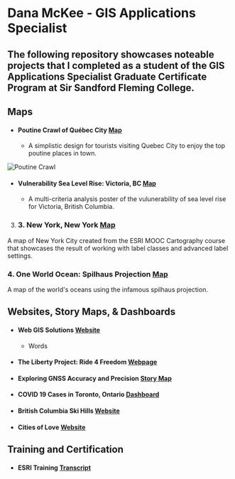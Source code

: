 # Dana McKee - GIS Applications Specialist
## **The following repository showcases noteable projects that I completed as a student of the GIS Applications Specialist Graduate Certificate Program at Sir Sandford Fleming College.**

## Maps

* #### Poutine Crawl of Québec City [Map](https://danammckee.github.io/Projects/Maps/PoutineCrawlofQuebecCity.pdf)
  * A simplistic design for tourists visiting Quebec City to enjoy the top poutine places in town.

![Poutine Crawl](https://danammckee.github.io/Projects/Maps/PoutineCrawlofQuebecCity.jpg)

* #### Vulnerability Sea Level Rise: Victoria, BC [Map](https://danammckee.github.io/Projects/Maps/SeaLevelRise_Victoria_BC.pdf)
  * A multi-criteria analysis poster of the vulunerability of sea level rise for Victoria, British Columbia.

3. ### 3. New York, New York [Map](https://danammckee.github.io/Projects/Maps/NewYork.pdf)

A map of New York City created from the ESRI MOOC Cartography course that showcases the result of working with label classes and advanced label settings. 

### 4. One World Ocean: Spilhaus Projection [Map](https://danammckee.github.io/Projects/Maps/Spilhaus_Projection.jpg)

A map of the world's oceans using the infamous spilhaus projection. 

## Websites, Story Maps, & Dashboards

* #### Web GIS Solutions [Website](https://luna.flemingcollege.ca/geom99/2021/web1/index.html)
  * Words

* #### The Liberty Project: Ride 4 Freedom [Webpage](https://www.the-libertyproject.org/ride-4-freedom)

* #### Exploring GNSS Accuracy and Precision [Story Map](https://storymaps.arcgis.com/stories/486c2e8f1c4e43d28a85ecc38877fc4d)

* #### COVID 19 Cases in Toronto, Ontario [Dashboard](https://fleming.maps.arcgis.com/apps/dashboards/d4b1d1890832486484e9274455c2a012)

* #### British Columbia Ski Hills [Website](https://danammckee.github.io/Projects/Websites/BCSkiHills.html)

* #### Cities of Love [Website](https://danammckee.github.io/Projects/Websites/Vday.html)

## Training and Certification

* #### ESRI Training [Transcript](https://danammckee.github.io/Projects/ESRITraining/Dana_McKee_ESRITrainingTranscript.pdf)
